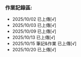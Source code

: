 ### 作業記錄區:
- 2025/10/02 已上傳[√]
- 2025/10/03 已上傳[√]
- 2025/10/09 已上傳[√]
- 2025/10/13 已上傳[√]
- 2025/10/15 筆記&作業 已上傳[√]
- 2025/10/20 已上傳[√]